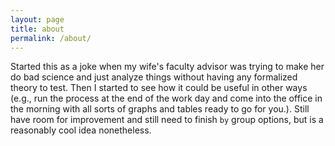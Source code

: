```yaml
---
layout: page
title: about
permalink: /about/
---
```


Started this as a joke when my wife's faculty advisor was trying to make her do bad science and just analyze things without having any formalized theory to test.  Then I started to see how it could be useful in other ways (e.g., run the process at the end of the work day and come into the office in the morning with all sorts of graphs and tables ready to go for you.).  Still have room for improvement and still need to finish `by` group options, but is a reasonably cool idea nonetheless.


